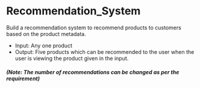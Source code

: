 # Recommendation_System
Build a recommendation system to recommend products to customers based on the product metadata. 
- Input: Any one product 
- Output: Five products which can be recommended to the user when the user is viewing the product given in the input.

##### (Note: The number of recommendations can be changed as per the requirement)
